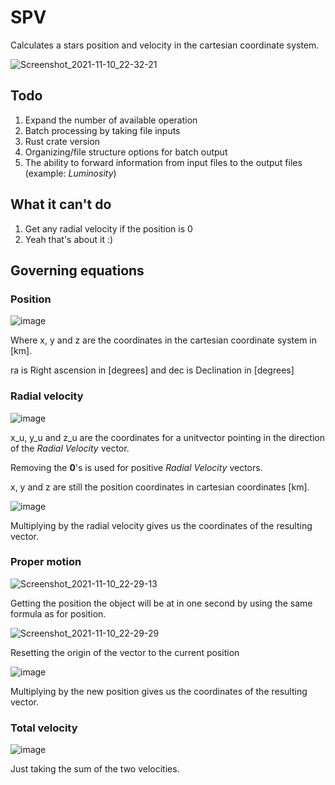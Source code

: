 # SPV

Calculates a stars position and velocity in the cartesian coordinate system.

![Screenshot_2021-11-10_22-32-21](https://user-images.githubusercontent.com/23136737/141196735-22a798b9-7920-46d0-97cb-ec847d1b12c4.png)

## Todo

1. Expand the number of available operation
2. Batch processing by taking file inputs
3. Rust crate version
4. Organizing/file structure options for batch output
5. The ability to forward information from input files to the output files (example: _Luminosity_)

## What it can't do

1. Get any radial velocity if the position is 0
2. Yeah that's about it :)

## Governing equations

### Position

![image](https://user-images.githubusercontent.com/23136737/138668712-e3c6ab2f-90bd-486a-81ea-1ed1e62d3e0a.png)

Where x, y and z are the coordinates in the cartesian coordinate system in [km].

ra is Right ascension in [degrees] and dec is Declination in [degrees]

### Radial velocity

![image](https://user-images.githubusercontent.com/23136737/138673318-70199707-b2e7-48f1-aefc-1c7e17bb3417.png) 

x_u, y_u and z_u are the coordinates for a unitvector pointing in the direction of the _Radial Velocity_ vector.

Removing the **0**'s is used for positive _Radial Velocity_ vectors.

x, y and z are still the position coordinates in cartesian coordinates [km].

![image](https://user-images.githubusercontent.com/23136737/138673372-e8fee272-fe89-49a7-b22c-41afdc4554ee.png) 

Multiplying by the radial velocity gives us the coordinates of the resulting vector.


### Proper motion

![Screenshot_2021-11-10_22-29-13](https://user-images.githubusercontent.com/23136737/141196522-d05177d0-b6fd-4052-b36e-5d7d9a0d26a8.png)

Getting the position the object will be at in one second by using the same formula as for position.

![Screenshot_2021-11-10_22-29-29](https://user-images.githubusercontent.com/23136737/141196405-2007ae92-b2a0-4685-82d9-62cb3d37b9df.png)

Resetting the origin of the vector to the current position

![image](https://user-images.githubusercontent.com/23136737/138673506-a15b866f-e014-43a6-a1cf-da586e3e2ef1.png) 

Multiplying by the new position gives us the coordinates of the resulting vector.

### Total velocity

![image](https://user-images.githubusercontent.com/23136737/138673587-a335d274-a141-4f42-a88b-ad8a474b14a6.png) 

Just taking the sum of the two velocities.

